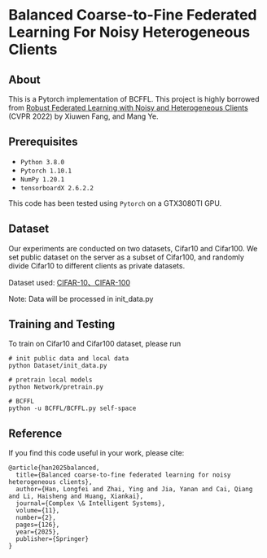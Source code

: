 # Balanced Coarse-to-Fine Federated Learning For Noisy Heterogeneous Clients

## About
This is a Pytorch implementation of BCFFL. This project is highly borrowed from [Robust Federated Learning with Noisy and Heterogeneous Clients](https://github.com/FangXiuwen/Robust_FL) (CVPR 2022) by Xiuwen Fang, and Mang Ye.

## Prerequisites
- `Python 3.8.0`
- `Pytorch 1.10.1`
- `NumPy 1.20.1`
- `tensorboardX 2.6.2.2`


This code has been tested using `Pytorch` on a GTX3080TI GPU.

## Dataset
Our experiments are conducted on two datasets, Cifar10 and Cifar100. We set public dataset on the server as a subset of Cifar100, and randomly divide Cifar10 to different clients as private datasets.

Dataset used: [CIFAR-10、CIFAR-100](http://www.cs.toronto.edu/~kriz/cifar.html)

Note: Data will be processed in init_data.py

## Training and Testing
To train on Cifar10 and Cifar100 dataset, please run
```
# init public data and local data
python Dataset/init_data.py

# pretrain local models
python Network/pretrain.py

# BCFFL
python -u BCFFL/BCFFL.py self-space
```

## Reference 
If you find this code useful in your work, please cite:
```
@article{han2025balanced,
  title={Balanced coarse-to-fine federated learning for noisy heterogeneous clients},
  author={Han, Longfei and Zhai, Ying and Jia, Yanan and Cai, Qiang and Li, Haisheng and Huang, Xiankai},
  journal={Complex \& Intelligent Systems},
  volume={11},
  number={2},
  pages={126},
  year={2025},
  publisher={Springer}
}
```
